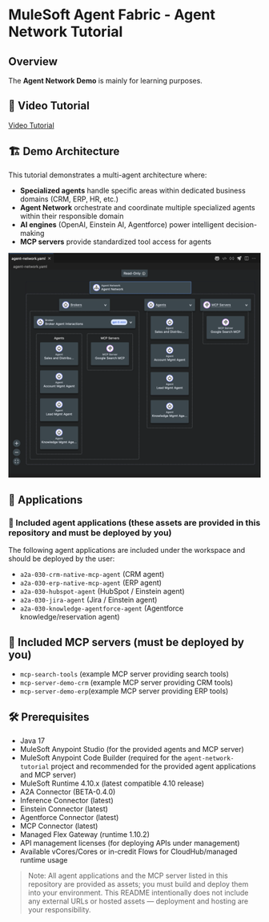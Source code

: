 # MuleSoft Agent Fabric - Agent Network Tutorial

## Overview

The **Agent Network Demo** is mainly for learning purposes.

## 🎥 Video Tutorial
[Video Tutorial](https://youtu.be/2g1hzk1mP2I)

## 🏗️ Demo Architecture

This tutorial demonstrates a multi-agent architecture where:
- **Specialized agents** handle specific areas within dedicated business domains (CRM, ERP, HR, etc.)
- **Agent Network** orchestrate and coordinate multiple specialized agents within their responsible domain
- **AI engines** (OpenAI, Einstein AI, Agentforce) power intelligent decision-making
- **MCP servers** provide standardized tool access for agents

![Demo Architecture](img/agent-network.png "Demo Archtecture")

## 📁 Applications

### 🤖 Included agent applications (these assets are provided in this repository and must be deployed by you)

The following agent applications are included under the workspace and should be deployed by the user:

- `a2a-030-crm-native-mcp-agent` (CRM agent)
- `a2a-030-erp-native-mcp-agent` (ERP agent)
- `a2a-030-hubspot-agent` (HubSpot / Einstein agent)
- `a2a-030-jira-agent` (Jira / Einstein agent)
- `a2a-030-knowledge-agentforce-agent` (Agentforce knowledge/reservation agent)

## 🔧 Included MCP servers (must be deployed by you)

- `mcp-search-tools` (example MCP server providing search tools)
- `mcp-server-demo-crm` (example MCP server providing CRM tools)
- `mcp-server-demo-erp`(example MCP server providing ERP tools)

## 🛠️ Prerequisites
- Java 17
- MuleSoft Anypoint Studio (for the provided agents and MCP server)
- MuleSoft Anypoint Code Builder (required for the `agent-network-tutorial` project and recommended for the provided agent applications and MCP server)
- MuleSoft Runtime 4.10.x (latest compatible 4.10 release)
- A2A Connector (BETA-0.4.0)
- Inference Connector (latest)
- Einstein Connector (latest)
- Agentforce Connector (latest)
- MCP Connector (latest)
- Managed Flex Gateway (runtime 1.10.2)
- API management licenses (for deploying APIs under management)
- Available vCores/Cores or in-credit Flows for CloudHub/managed runtime usage


> Note: All agent applications and the MCP server listed in this repository are provided as assets; you must build and deploy them into your environment. This README intentionally does not include any external URLs or hosted assets — deployment and hosting are your responsibility.

